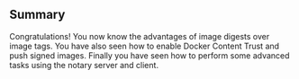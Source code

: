 

## Summary

Congratulations! You now know the advantages of image digests over image tags. You have also seen how to enable Docker Content Trust and push signed images. Finally you have seen how to perform some advanced tasks using the notary server and client.
